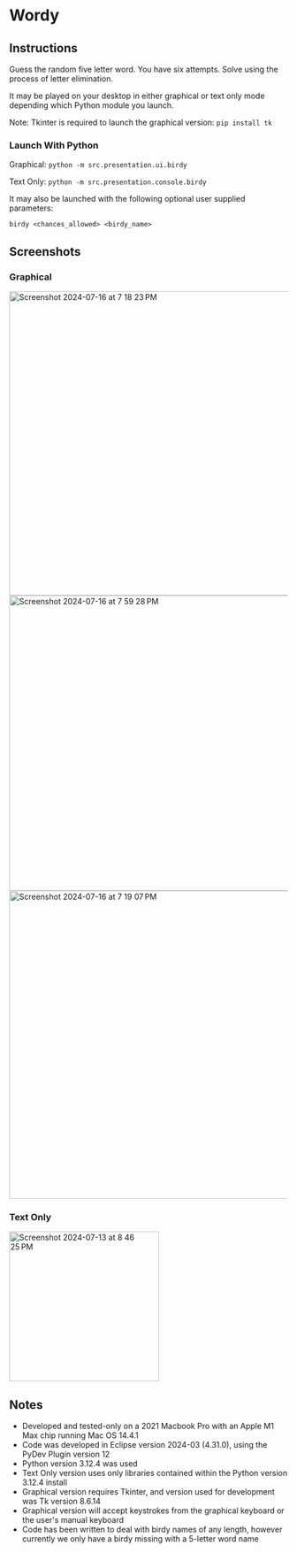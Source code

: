# Wordy
## Instructions
Guess the random five letter word. You have six attempts. Solve using the process of letter elimination.

It may be played on your desktop in either graphical or text only mode depending which Python module you launch.

Note: Tkinter is required to launch the graphical version: `pip install tk`

### Launch With Python

Graphical: `python -m src.presentation.ui.birdy`

Text Only: `python -m src.presentation.console.birdy`

It may also be launched with the following optional user supplied parameters:

`birdy <chances_allowed> <birdy_name>`

## Screenshots
### Graphical
<img width="550" alt="Screenshot 2024-07-16 at 7 18 23 PM" src="Birdy/src/resources/images/Birdy_Screenshot_UI_1.png">
<img width="534" alt="Screenshot 2024-07-16 at 7 59 28 PM" src="Birdy/src/resources/images/Birdy_Screenshot_UI_3.png">
<img width="557" alt="Screenshot 2024-07-16 at 7 19 07 PM" src="Birdy/src/resources/images/Birdy_Screenshot_UI_2.png">

### Text Only
<img width="271" alt="Screenshot 2024-07-13 at 8 46 25 PM" src="Birdy/src/resources/images/Birdy_Screenshot_Console.png">

## Notes
* Developed and tested-only on a 2021 Macbook Pro with an Apple M1 Max chip running Mac OS 14.4.1
* Code was developed in Eclipse version 2024-03 (4.31.0), using the PyDev Plugin version 12
* Python version 3.12.4 was used
* Text Only version uses only libraries contained within the Python version 3.12.4 install
* Graphical version requires Tkinter, and version used for development was Tk version 8.6.14
* Graphical version will accept keystrokes from the graphical keyboard or the user's manual keyboard
* Code has been written to deal with birdy names of any length, however currently we only have a birdy missing with a 5-letter word name
